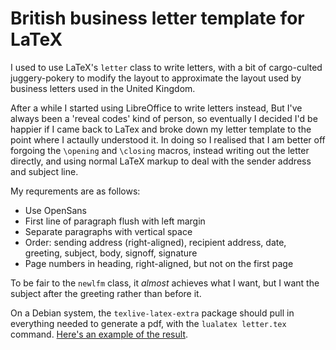 # British business letter template for LaTeX

I used to use LaTeX's `letter` class to write letters, with a bit of
cargo-culted juggery-pokery to modify the layout to approximate the layout used
by business letters used in the United Kingdom.

After a while I started using LibreOffice to write letters instead, But I've
always been a 'reveal codes' kind of person, so eventually I decided I'd be happier
if I came back to LaTex and broke down my letter template to the point where I
actaully understood it. In doing so I realised that I am better off forgoing
the `\opening` and `\closing` macros, instead writing out the letter directly,
and using normal LaTeX markup to deal with the sender address and subject line.

My requrements are as follows:

 * Use OpenSans
 * First line of paragraph flush with left margin
 * Separate paragraphs with vertical space
 * Order: sending address (right-aligned), recipient address, date, greeting, subject, body, signoff, signature
 * Page numbers in heading, right-aligned, but not on the first page

To be fair to the `newlfm` class, it _almost_ achieves what I want, but I want
the subject after the greeting rather than before it.

On a Debian system, the `texlive-latex-extra` package should pull in everything
needed to generate a pdf, with the `lualatex letter.tex` command. [Here's an
example of the result](letter.pdf).
